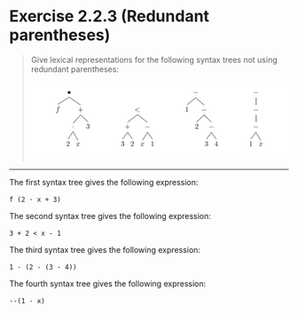 # Exercise 2.2.3 (Redundant parentheses)

> Give lexical representations for the following syntax trees not using redundant parentheses:
>
> ![Picture of syntax trees](exercise-02.02.03.png)

---

The first syntax tree gives the following expression:
```text
f (2 ⋅ x + 3)
```

The second syntax tree gives the following expression:
```text
3 + 2 < x - 1
```

The third syntax tree gives the following expression:
```
1 - (2 - (3 - 4))
```

The fourth syntax tree gives the following expression:
```
--(1 - x)
```
